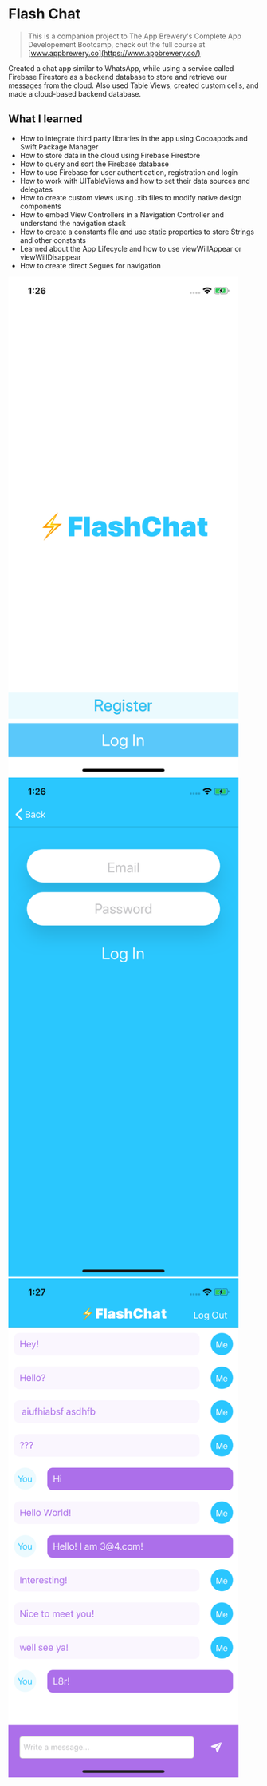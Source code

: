 
# Flash Chat

>This is a companion project to The App Brewery's Complete App Developement Bootcamp, check out the full course at [www.appbrewery.co](https://www.appbrewery.co/)

Created a chat app similar to WhatsApp, while using a service called Firebase Firestore as a backend database to store and retrieve our messages from the cloud. Also used Table Views, created custom cells, and made a cloud-based backend database.  

## What I learned

* How to integrate third party libraries in the app using Cocoapods and Swift Package Manager
* How to store data in the cloud using Firebase Firestore
* How to query and sort the Firebase database
* How to use Firebase for user authentication, registration and login
* How to work with UITableViews and how to set their data sources and delegates
* How to create custom views using .xib files to modify native design components
* How to embed View Controllers in a Navigation Controller and understand the navigation stack
* How to create a constants file and use static properties to store Strings and other constants
* Learned about the App Lifecycle and how to use viewWillAppear or viewWillDisappear
* How to create direct Segues for navigation

<img src="https://github.com/mikedinhnguyen/Flash-Chat/blob/master/Documentation/title_screen.png" alt="title" height="1000">

<img src="https://github.com/mikedinhnguyen/Flash-Chat/blob/master/Documentation/login_screen.png" alt="login" height="1000">

<img src="https://github.com/mikedinhnguyen/Flash-Chat/blob/master/Documentation/chat_screen.png" alt="chat" height="1000">
